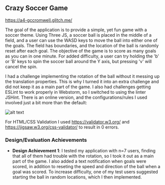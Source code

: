 ## Crazy Soccer Game

https://a4-gccromwell.glitch.me/

The goal of the application is to provide a simple, yet fun game with a soccer theme. Using Three JS, a soccer ball is placed in the middle of a field, and a user can use the WASD keys to move the ball into either one of the goals. The field has boundaries, and the location of the ball is randomly reset after each goal. The objective of the game is to score as many goals as you can in one minute. For added difficulty, a user can try holding the 'b' or 'B' keys to spin the soccer ball around the Y axis, but pressing 'v' will cancel the spin. 

I had a challenge implementing the rotation of the ball without it messing up the translation properties. This is why I turned it into an extra challenge and did not keep it as a main part of the game. I also had challenges getting ESLint to work properly in Webstorm, so I switched to using the linter JSHint. There is an online version, and the configurations/rules I used involved just a bit more than the default:

![alt text](https://cdn.glitch.com/5b098f96-cc56-47ba-ab32-7f2278ab3305%2Flinter.PNG?v=1569640925482)

For HTML/CSS Validation I used https://validator.w3.org/ and https://jigsaw.w3.org/css-validator/ to result in 0 errors.

### Design/Evaluation Achievements
- **Design Achievement 1**: I tested my application with n=7 users, finding that all of them had trouble with the rotation, so I took it out as a main part of the game. I also added a text notification when goals were scored, in addition to reseting the speed and direction of the ball when a goal was scored. To increase difficulty, one of my test users suggested starting the ball in random locations, which I then implemented.

